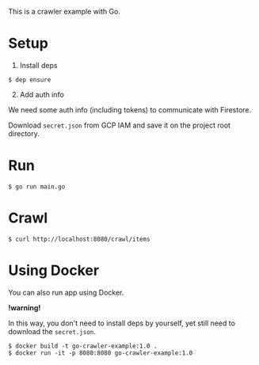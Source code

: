 This is a crawler example with Go.

# Setup
1. Install deps

```
$ dep ensure
```

2. Add auth info

We need some auth info (including tokens) to communicate with Firestore.

Download `secret.json` from GCP IAM and save it on the project root directory.

# Run

```
$ go run main.go
```

# Crawl

```
$ curl http://localhost:8080/crawl/items
```

# Using Docker

You can also run app using Docker.

**!warning!**

In this way, you don't need to install deps by yourself, yet still need to download the `secret.json`.

```
$ docker build -t go-crawler-example:1.0 .
$ docker run -it -p 8080:8080 go-crawler-example:1.0
```
